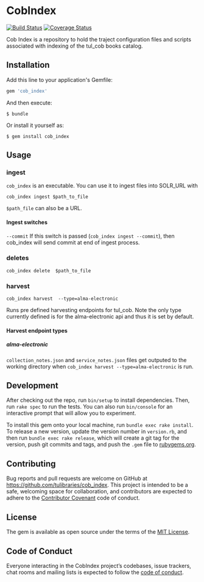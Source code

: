 # CobIndex
[![Build Status](https://travis-ci.org/tulibraries/cob_index.svg?branch=master)](https://travis-ci.org/tulibraries/cob_index)
[![Coverage Status](https://coveralls.io/repos/github/tulibraries/cob_index/badge.svg?branch=master)](https://coveralls.io/github/tulibraries/cob_index?branch=master)

Cob Index is a repository to hold the traject configuration files and scripts
associated with indexing of the tul_cob books catalog.

## Installation

Add this line to your application's Gemfile:

```ruby
gem 'cob_index'
```

And then execute:

    $ bundle

Or install it yourself as:

    $ gem install cob_index

## Usage

### ingest

`cob_index` is an executable.  You can use it to ingest files into SOLR_URL with

```
cob_index ingest $path_to_file
```

`$path_file` can also be a URL.


#### Ingest switches
`--commit` If this switch is passed (`cob_index ingest --commit`), then cob_index will send commit at end of ingest process.

### deletes

```
cob_index delete  $path_to_file
```

### harvest

```
cob_index harvest  --type=alma-electronic
```

Runs pre defined harvesting endpoints for tul_cob. Note the only type currently defined is for the alma-electronic api and thus it is set by default.

#### Harvest endpoint types
##### alma-electronic
`collection_notes.json` and `service_notes.json` files get outputed to the working directory when `cob_index harvest --type=alma-electronic` is run.

## Development

After checking out the repo, run `bin/setup` to install dependencies. Then, run `rake spec` to run the tests. You can also run `bin/console` for an interactive prompt that will allow you to experiment.

To install this gem onto your local machine, run `bundle exec rake install`. To release a new version, update the version number in `version.rb`, and then run `bundle exec rake release`, which will create a git tag for the version, push git commits and tags, and push the `.gem` file to [rubygems.org](https://rubygems.org).

## Contributing

Bug reports and pull requests are welcome on GitHub at https://github.com/tulibraries/cob_index. This project is intended to be a safe, welcoming space for collaboration, and contributors are expected to adhere to the [Contributor Covenant](http://contributor-covenant.org) code of conduct.

## License

The gem is available as open source under the terms of the [MIT License](https://opensource.org/licenses/MIT).

## Code of Conduct

Everyone interacting in the CobIndex project’s codebases, issue trackers, chat rooms and mailing lists is expected to follow the [code of conduct](https://github.com/tulibraries/cob_index/blob/master/CODE_OF_CONDUCT.md).
